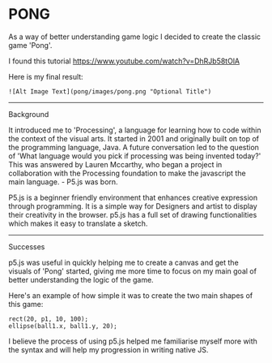 <h1>PONG</h1>

As a way of better understanding game logic I decided to create the classic game 'Pong'.

I found this tutorial
<https://www.youtube.com/watch?v=DhRJb58tOlA>

Here is my final result:

`![Alt Image Text](pong/images/pong.png "Optional Title")`

[image-id]: desktop/pong.png "End result of Pong"


---

Background

It introduced me to 'Processing', a language for learning how to code within the context of the visual arts.
It started in 2001 and originally built on top of the programming language, Java. A future conversation led to the question of 'What language would you pick if processing was being invented today?' This was answered by Lauren Mccarthy, who began a project in collaboration with the Processing foundation to make the javascript the main language. - P5.js was born.

P5.js is a beginner friendly environment that enhances creative expression through programming. It is a simple way for Designers and artist to display their creativity in the browser. p5.js has a full set of drawing functionalities which makes it easy to translate a sketch.

---


Successes

p5.js was useful in quickly helping me to create a canvas and get the visuals of 'Pong' started, giving me more time to focus on my main goal of better understanding the logic of the game.

Here's an example of how simple it was to create the two main shapes of this game:

```
rect(20, p1, 10, 100);
ellipse(ball1.x, ball1.y, 20);

```

I believe the process of using p5.js helped me familiarise myself more with the syntax and will help my progression in writing native JS.
